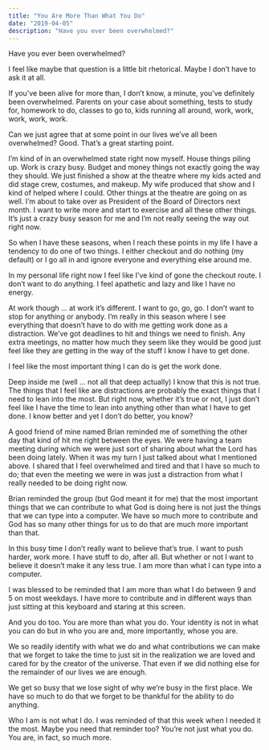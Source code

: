 ```yaml
---
title: "You Are More Than What You Do"
date: "2019-04-05"
description: "Have you ever been overwhelmed?"
---
```


Have you ever been overwhelmed?

I feel like maybe that question is a little bit rhetorical. Maybe I don’t have to ask it at all.

If you’ve been alive for more than, I don’t know, a minute, you’ve definitely been overwhelmed. Parents on your case about something, tests to study for, homework to do, classes to go to, kids running all around, work, work, work, work, work.

Can we just agree that at some point in our lives we’ve all been overwhelmed? Good. That’s a great starting point.

I’m kind of in an overwhelmed state right now myself. House things piling up. Work is crazy busy. Budget and money things not exactly going the way they should. We just finished a show at the theatre where my kids acted and did stage crew, costumes, and makeup. My wife produced that show and I kind of helped where I could. Other things at the theatre are going on as well. I’m about to take over as President of the Board of Directors next month. I want to write more and start to exercise and all these other things. It’s just a crazy busy season for me and I’m not really seeing the way out right now.

So when I have these seasons, when I reach these points in my life I have a tendency to do one of two things. I either checkout and do nothing (my default) or I go all in and ignore everyone and everything else around me.

In my personal life right now I feel like I’ve kind of gone the checkout route. I don’t want to do anything. I feel apathetic and lazy and like I have no energy.

At work though … at work it’s different. I want to go, go, go. I don’t want to stop for anything or anybody. I’m really in this season where I see everything that doesn’t have to do with me getting work done as a distraction. We’ve got deadlines to hit and things we need to finish. Any extra meetings, no matter how much they seem like they would be good just feel like they are getting in the way of the stuff I know I have to get done.

I feel like the most important thing I can do is get the work done.

Deep inside me (well … not all that deep actually) I know that this is not true. The things that I feel like are distractions are probably the exact things that I need to lean into the most. But right now, whether it’s true or not, I just don’t feel like I have the time to lean into anything other than what I have to get done. I know better and yet I don’t do better, you know?

A good friend of mine named Brian reminded me of something the other day that kind of hit me right between the eyes. We were having a team meeting during which we were just sort of sharing about what the Lord has been doing lately. When it was my turn I just talked about what I mentioned above. I shared that I feel overwhelmed and tired and that I have so much to do; that even the meeting we were in was just a distraction from what I really needed to be doing right now.

Brian reminded the group (but God meant it for me) that the most important things that we can contribute to what God is doing here is not just the things that we can type into a computer. We have so much more to contribute and God has so many other things for us to do that are much more important than that.

In this busy time I don’t really want to believe that’s true. I want to push harder, work more. I have stuff to do, after all. But whether or not I want to believe it doesn’t make it any less true. I am more than what I can type into a computer.

I was blessed to be reminded that I am more than what I do between 9 and 5 on most weekdays. I have more to contribute and in different ways than just sitting at this keyboard and staring at this screen.

And you do too. You are more than what you do. Your identity is not in what you can do but in who you are and, more importantly, whose you are.

We so readily identify with what we do and what contributions we can make that we forget to take the time to just sit in the realization we are loved and cared for by the creator of the universe. That even if we did nothing else for the remainder of our lives we are enough.

We get so busy that we lose sight of why we’re busy in the first place. We have so much to do that we forget to be thankful for the ability to do anything.

Who I am is not what I do. I was reminded of that this week when I needed it the most. Maybe you need that reminder too? You’re not just what you do. You are, in fact, so much more.
